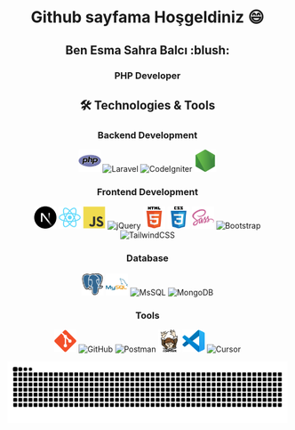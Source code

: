 <h1 align="center">Github sayfama Hoşgeldiniz  😄</h1>

<h2 align="center">Ben Esma Sahra Balcı :blush:</h2>

<h3 align="center">PHP Developer</h3>

<h2 align="center">🛠️ Technologies & Tools</h2>

<p align="center">
  <h3 align="center">Backend Development</h3>
  <p align="center">
    <img src="https://raw.githubusercontent.com/devicons/devicon/master/icons/php/php-original.svg" alt="PHP" width="40" height="40"/>
    <img src="https://cdn.worldvectorlogo.com/logos/laravel-2.svg" alt="Laravel" width="40" height="40"/>
    <img src="https://cdn.worldvectorlogo.com/logos/codeigniter.svg" alt="CodeIgniter" width="40" height="40"/>
    <img src="https://raw.githubusercontent.com/devicons/devicon/master/icons/nodejs/nodejs-original.svg" alt="Node.js" width="40" height="40"/>
  </p>

  <h3 align="center">Frontend Development</h3>
  <p align="center">
    <img src="https://raw.githubusercontent.com/devicons/devicon/master/icons/nextjs/nextjs-original.svg" alt="Next.js" width="40" height="40"/>
    <img src="https://raw.githubusercontent.com/devicons/devicon/master/icons/react/react-original.svg" alt="React" width="40" height="40"/>
    <img src="https://raw.githubusercontent.com/devicons/devicon/master/icons/javascript/javascript-original.svg" alt="JavaScript" width="40" height="40"/>
    <img src="https://cdn.worldvectorlogo.com/logos/jquery-6.svg" alt="jQuery" width="40" height="40"/>
    <img src="https://raw.githubusercontent.com/devicons/devicon/master/icons/html5/html5-original-wordmark.svg" alt="HTML5" width="40" height="40"/>
    <img src="https://raw.githubusercontent.com/devicons/devicon/master/icons/css3/css3-original-wordmark.svg" alt="CSS3" width="40" height="40"/>
    <img src="https://raw.githubusercontent.com/devicons/devicon/master/icons/sass/sass-original.svg" alt="Sass" width="40" height="40"/> 
    <img src="https://upload.wikimedia.org/wikipedia/commons/b/b2/Bootstrap_logo.svg" alt="Bootstrap" width="auto" height="40"/>
    <img src="https://upload.wikimedia.org/wikipedia/commons/d/d5/Tailwind_CSS_Logo.svg" alt="TailwindCSS" width="40" height="40"/>
  </p>

  <h3 align="center">Database</h3>
  <p align="center">
    <img src="https://raw.githubusercontent.com/devicons/devicon/master/icons/postgresql/postgresql-original.svg" alt="PostgreSQL" width="40" height="40"/>
    <img src="https://raw.githubusercontent.com/devicons/devicon/master/icons/mysql/mysql-original-wordmark.svg" alt="MySQL" width="40" height="40"/>
    <img src="https://www.svgrepo.com/show/303229/microsoft-sql-server-logo.svg" alt="MsSQL" width="40" height="40"/>
    <img src="https://cdn.worldvectorlogo.com/logos/mongodb-icon-2.svg" alt="MongoDB" width="40" height="40"/>
  </p>

  <h3 align="center">Tools</h3>
  <p align="center">
    <img src="https://raw.githubusercontent.com/devicons/devicon/master/icons/git/git-original.svg" alt="Git" width="40" height="40"/>
    <img src="https://github.githubassets.com/images/modules/logos_page/GitHub-Mark.png" alt="GitHub" width="40" height="40"/>
    <img src="https://www.vectorlogo.zone/logos/getpostman/getpostman-icon.svg" alt="Postman" width="40" height="40"/>
    <img src="https://raw.githubusercontent.com/devicons/devicon/master/icons/composer/composer-original.svg" alt="Composer" width="40" height="40"/>
    <img src="https://raw.githubusercontent.com/devicons/devicon/master/icons/vscode/vscode-original.svg" alt="VSCode" width="40" height="40"/>
    <img src="https://www.cursor.so/favicon.ico" alt="Cursor" width="40" height="40"/>
  </p>
</p>

<picture>
  <source media="(prefers-color-scheme: light)" srcset="https://raw.githubusercontent.com/E-Sahra-B/E-Sahra-B/output/github-contribution-grid-snake.svg">
  <source media="(prefers-color-scheme: dark)" srcset="https://raw.githubusercontent.com/E-Sahra-B/E-Sahra-B/output/github-contribution-grid-snake-dark.svg">
  <img alt="github contribution grid snake animation" src="https://raw.githubusercontent.com/E-Sahra-B/E-Sahra-B/output/github-contribution-grid-snake.svg">
</picture>

